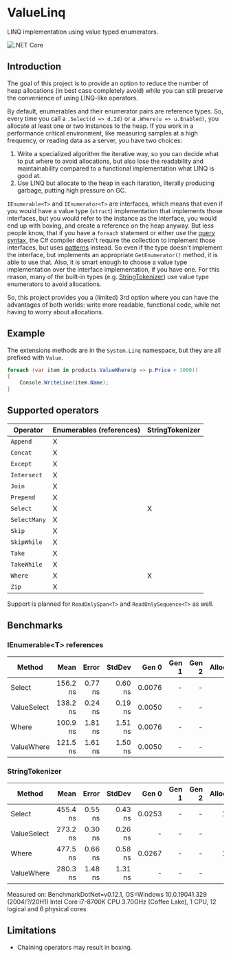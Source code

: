 # ValueLinq
LINQ implementation using value typed enumerators.

![.NET Core](https://github.com/Peter-Juhasz/valuelinq/workflows/.NET%20Core/badge.svg)

## Introduction
The goal of this project is to provide an option to reduce the number of heap allocations (in best case completely avoid) while you can still preserve the convenience of using LINQ-like operators.

By default, enumerables and their enumerator pairs are reference types. So, every time you call a `.Select(d => d.Id)` or a `.Where(u => u.Enabled)`, you allocate at least one or two instances to the heap. If you work in a performance critical environment, like measuring samples at a high frequency, or reading data as a server, you have two choices:
 1. Write a specialized algorithm the iterative way, so you can decide what to put where to avoid allocations, but also lose the readability and maintainability compared to a functional implementation what LINQ is good at.
 2. Use LINQ but allocate to the heap in each itaration, literally producing garbage, putting high pressure on GC.

`IEnumerable<T>` and `IEnumerator<T>` are interfaces, which means that even if you would have a value type (`struct`) implementation that implements those interfaces, but you would refer to the instance as the interface, you would end up with boxing, and create a reference on the heap anyway. But less people know, that if you have a `foreach` statement or either use the [query syntax](https://docs.microsoft.com/en-us/dotnet/csharp/linq/query-expression-basics), the C# compiler doesn't require the collection to implement those interfaces, but uses [patterns](https://docs.microsoft.com/en-us/dotnet/csharp/language-reference/language-specification/statements#the-foreach-statement) instead. So even if the type doesn't implement the interface, but implements an appropriate `GetEnumerator()` method, it is able to use that. Also, it is smart enough to choose a value type implementation over the interface implementation, if you have one. For this reason, many of the built-in types (e.g. [StringTokenizer](https://github.com/dotnet/runtime/blob/master/src/libraries/Microsoft.Extensions.Primitives/src/StringTokenizer.cs)) use value type enumerators to avoid allocations.

So, this project provides you a (limited) 3rd option where you can have the advantages of both worlds: write more readable, functional code, while not having to worry about allocations.

## Example
The extensions methods are in the `System.Linq` namespace, but they are all prefixed with `Value`.

```cs
foreach (var item in products.ValueWhere(p => p.Price < 1000))
{
	Console.WriteLine(item.Name);
}
```

## Supported operators

| Operator      | Enumerables (references) | StringTokenizer |
|---------------|--------------------------|-----------------|
| `Append`     |     X                    |                 |
| `Concat`		|     X                    |				 |
| `Except`		|     X                    |				 |
| `Intersect`	|     X                    |				 |
| `Join`		|     X                    |				 |
| `Prepend`		|     X                    |				 |
| `Select`		|     X                    |		X   	 |
| `SelectMany`	|     X                    |				 |
| `Skip`		|     X                    |				 |
| `SkipWhile`	|     X                    |				 |
| `Take`		|     X                    |				 |
| `TakeWhile`	|     X                    |				 |
| `Where`		|     X                    |		X		 |
| `Zip`			|     X                    |				 |

Support is planned for `ReadOnlySpan<T>` and `ReadOnlySequence<T>` as well.

## Benchmarks

### IEnumerable&lt;T&gt; references

|      Method |     Mean |   Error |  StdDev |  Gen 0 | Gen 1 | Gen 2 | Allocated |
|------------ |---------:|--------:|--------:|-------:|------:|------:|----------:|
|      Select | 156.2 ns | 0.77 ns | 0.60 ns | 0.0076 |     - |     - |      48 B |
| ValueSelect | 138.2 ns | 0.24 ns | 0.19 ns | 0.0050 |     - |     - |  **32 B** |
|       Where | 100.9 ns | 1.81 ns | 1.51 ns | 0.0076 |     - |     - |      48 B |
|  ValueWhere | 121.5 ns | 1.61 ns | 1.50 ns | 0.0050 |     - |     - |  **32 B** |

### StringTokenizer

|      Method |     Mean |   Error |  StdDev |  Gen 0 | Gen 1 | Gen 2 | Allocated |
|------------ |---------:|--------:|--------:|-------:|------:|------:|----------:|
|      Select | 455.4 ns | 0.55 ns | 0.43 ns | 0.0253 |     - |     - |     160 B |
| ValueSelect | 273.2 ns | 0.30 ns | 0.26 ns |      - |     - |     - |     **-** |
|       Where | 477.5 ns | 0.66 ns | 0.58 ns | 0.0267 |     - |     - |     168 B |
|  ValueWhere | 280.3 ns | 1.48 ns | 1.31 ns |      - |     - |     - |     **-** |

Measured on:
BenchmarkDotNet=v0.12.1, OS=Windows 10.0.19041.329 (2004/?/20H1)
Intel Core i7-8700K CPU 3.70GHz (Coffee Lake), 1 CPU, 12 logical and 6 physical cores

## Limitations
 - Chaining operators may result in boxing.
